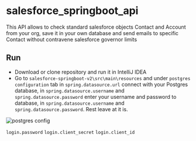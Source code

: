 # salesforce_springboot_api
This API allows to check standard salesforce objects Contact and Account from your org, save it in your own database and send emails to specific Contact without contravene salesforce governor limits

## Run

* Download or clone repository and run it in IntelliJ IDEA
* Go to ```salesforce-springboot-v2\src\main\resources``` and under ```postgres configuration``` tab in ```spring.datasource.url``` connect with your Postgres database,
in ```spring.datasource.username``` and ```spring.datasource.password```
enter your username and password to database, in ```spring.datasource.username``` and ```spring.datasource.password```.
Rest leave at it is.

![postgres config](https://user-images.githubusercontent.com/57005090/113119620-f0ae0300-9210-11eb-981d-d9fbbe89395c.png)


```login.password```
```login.client_secret```
```login.client_id```
